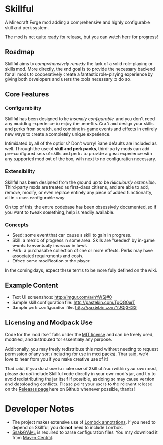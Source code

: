 Skillful
========

A Minecraft Forge mod adding a comprehensive and highly configurable skill and
perk system.

The mod is not quite ready for release, but you can watch here for progress!

Roadmap
-------

Skillful aims to *comprehensively remedy* the lack of a solid role-playing or
skills mod. More directly, the end goal is to provide the necessary backend for
all mods to cooperatively create a fantastic role-playing experience by giving
both developers and users the tools necessary to do so.

Core Features
-------------

### Configurability

Skillful has been designed to be *insanely configurable*, and you don't need
any modding experience to enjoy the benefits. Craft and design your skills and
perks from scratch, and combine in-game events and effects in entirely new ways
to create a completely unique experience.

Intimidated by all of the options? Don't worry! Sane defaults are included as
well. Through the use of **skill and perk packs**, third-party mods can add
pre-configured sets of skills and perks to provide a great experience with any
supported mod out of the box, with next to no configuration necessary.

### Extensibility

Skillful has been designed from the ground up to be *ridiculously extensible*.
Third-party mods are treated as first-class citizens, and are able to add,
remove, modify, or even replace entirely any piece of added functionality, all
in a user-configurable way.

On top of this, the entire codebase has been obsessively documented, so if you
want to tweak something, help is readily available.

### Concepts

 * Seed: some event that can cause a skill to gain in progress.
 * Skill: a metric of progress in some area. Skills are "seeded" by in-game
   events to eventually increase in level.
 * Perk: a purchasable collection of one or more effects. Perks may have
   associated requirements and costs.
 * Effect: some modification to the player.

In the coming days, expect these terms to be more fully defined on the wiki.

Example Content
---------------

 * Text UI screenshots: http://imgur.com/a/nYWSj#0
 * Sample skill configuration file: http://pastebin.com/TgQG0qrT
 * Sample perk configuration file: http://pastebin.com/YJQjG4SS

Licensing and Modpack Use
-------------------------

Code for the mod itself falls under the
[MIT license](http://opensource.org/licenses/MIT) and can be freely used,
modified, and distributed for essentially any purpose.

Additionally, you may freely redistribute this mod without needing to request
permission of any sort (including for use in mod packs). That said, we'd love to
hear from you if you make creative use of it!

That said, if you do chose to make use of Skillful from within your own mod,
please *do not* include Skillful code directly in your own mod's jar, and try
to avoid redistributing the jar itself if possible, as doing so may cause
version and classloading conflicts. Please point your users to the relevant
release on the [Releases page](https://github.com/timothyb89/skillful/releases)
here on Github whenever possible, thanks!

Developer Notes
===============

 * The project makes extensive use of
   [Lombok annotations](http://projectlombok.org/). If you need to depend on
   Skillful, you do **not** need to include Lombok.
 * [SnakeYAML](http://code.google.com/p/snakeyaml/) is required to parse
   configuration files. You may download it from
   [Maven Central](http://mvnrepository.com/artifact/org.yaml/snakeyaml/1.14).
